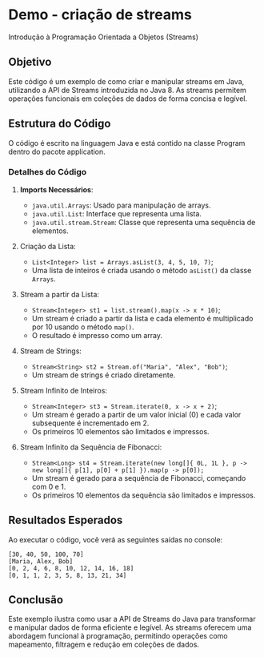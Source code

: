 # Demo - criação de streams
Introdução à Programação Orientada a Objetos (Streams)

## Objetivo
Este código é um exemplo de como criar e manipular streams em Java, utilizando a API de Streams introduzida no Java 8. 
As streams permitem operações funcionais em coleções de dados de forma concisa e legível.

## Estrutura do Código
O código é escrito na linguagem Java e está contido na classe Program dentro do pacote application.

### Detalhes do Código

1. **Imports Necessários**:

    - `java.util.Arrays`: Usado para manipulação de arrays.
    - `java.util.List`: Interface que representa uma lista.
    - `java.util.stream.Stream`: Classe que representa uma sequência de elementos.

2. Criação da Lista:

   - `List<Integer> list = Arrays.asList(3, 4, 5, 10, 7)`;
   - Uma lista de inteiros é criada usando o método `asList()` da classe `Arrays`.

3. Stream a partir da Lista:

   - `Stream<Integer> st1 = list.stream().map(x -> x * 10)`;
   - Um stream é criado a partir da lista e cada elemento é multiplicado por 10 usando o método `map()`.
   - O resultado é impresso como um array.

4. Stream de Strings:

   - `Stream<String> st2 = Stream.of("Maria", "Alex", "Bob")`;
   - Um stream de strings é criado diretamente.

5. Stream Infinito de Inteiros:

    - `Stream<Integer> st3 = Stream.iterate(0, x -> x + 2)`;
    - Um stream é gerado a partir de um valor inicial (0) e cada valor subsequente é incrementado em 2. 
    - Os primeiros 10 elementos são limitados e impressos.

6. Stream Infinito da Sequência de Fibonacci:

   - `Stream<Long> st4 = Stream.iterate(new long[]{ 0L, 1L }, p -> new long[]{ p[1], p[0] + p[1] }).map(p -> p[0]);`
   - Um stream é gerado para a sequência de Fibonacci, começando com 0 e 1.
   - Os primeiros 10 elementos da sequência são limitados e impressos.

## Resultados Esperados
Ao executar o código, você verá as seguintes saídas no console:

```
[30, 40, 50, 100, 70]
[Maria, Alex, Bob]
[0, 2, 4, 6, 8, 10, 12, 14, 16, 18]
[0, 1, 1, 2, 3, 5, 8, 13, 21, 34]
```

## Conclusão
Este exemplo ilustra como usar a API de Streams do Java para transformar e manipular dados de forma eficiente e legível.
As streams oferecem uma abordagem funcional à programação, permitindo operações como mapeamento, filtragem e redução em coleções de dados.